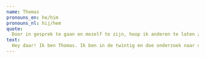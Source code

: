 ```yaml
---
name: Thomas
pronouns_en: he/him
pronouns_nl: hij/hem
quote:
  Door in gesprek te gaan en mezelf te zijn, hoop ik anderen te laten zien dat dit ook oké is!
text:
  Hey daar! Ik ben Thomas. Ik ben in de twintig en doe onderzoek naar data visualizatie in de bioinformatica. Voorlichting geven geeft mij veel voldoening. Elke klas is weer anders, en elk gesprek is uniek. Ik denk dat het mij heel erg had geholpen als ik meer wist van de verschillende aspecten van de LHBTQ+ community toen ik op school zat. Ik help graag anderen zichzelf te vinden, en in het algemeen de acceptatie te vergroten. Door in gesprek te gaan en mezelf te zijn, hoop ik anderen te laten zien dat dit ook oké is!
---
```


